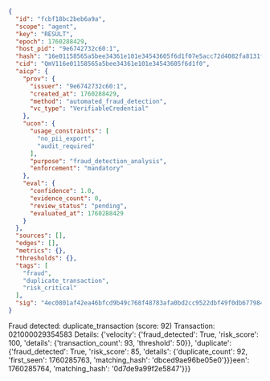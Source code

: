 ```json
{
  "id": "fcbf18bc2beb6a9a",
  "scope": "agent",
  "key": "RESULT",
  "epoch": 1760288429,
  "host_pid": "9e6742732c60:1",
  "hash": "16e01158565a5bee34361e101e34543605f6d1f07e5acc72d4082fa8131f669d",
  "cid": "QmV116e01158565a5bee34361e101e34543605f6d1f0",
  "aicp": {
    "prov": {
      "issuer": "9e6742732c60:1",
      "created_at": 1760288429,
      "method": "automated_fraud_detection",
      "vc_type": "VerifiableCredential"
    },
    "ucon": {
      "usage_constraints": [
        "no_pii_export",
        "audit_required"
      ],
      "purpose": "fraud_detection_analysis",
      "enforcement": "mandatory"
    },
    "eval": {
      "confidence": 1.0,
      "evidence_count": 0,
      "review_status": "pending",
      "evaluated_at": 1760288429
    }
  },
  "sources": [],
  "edges": [],
  "metrics": {},
  "thresholds": {},
  "tags": [
    "fraud",
    "duplicate_transaction",
    "risk_critical"
  ],
  "sig": "4ec0801af42ea46bfcd9b49c768f48783afa0bd2cc9522dbf49f0db677984ee0"
}
```

Fraud detected: duplicate_transaction (score: 92)
Transaction: 021000029354583
Details: {'velocity': {'fraud_detected': True, 'risk_score': 100, 'details': {'transaction_count': 93, 'threshold': 50}}, 'duplicate': {'fraud_detected': True, 'risk_score': 85, 'details': {'duplicate_count': 92, 'first_seen': 1760285763, 'matching_hash': 'dbced9ae96be05e0'}}}een': 1760285764, 'matching_hash': '0d7de9a99f2e5847'}}}